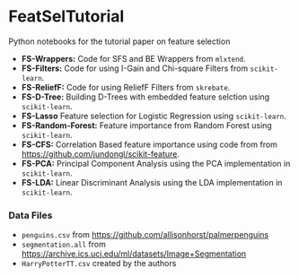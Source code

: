 # FeatSelTutorial
Python notebooks for the tutorial paper on feature selection  
- **FS-Wrappers:** Code for SFS and BE Wrappers from `mlxtend`.
- **FS-Filters:** Code for using I-Gain and Chi-square Filters from `scikit-learn`. 
- **FS-ReliefF:** Code for using ReliefF Filters from `skrebate`.
- **FS-D-Tree:** Building D-Trees with embedded feature selction using `scikit-learn`.
- **FS-Lasso** Feature selection for Logistic Regression using `scikit-learn`.
- **FS-Random-Forest:** Feature importance from Random Forest using `scikit-learn`.
- **FS-CFS:** Correlation Based feature importance using code from from https://github.com/jundongl/scikit-feature.
- **FS-PCA:** Principal Component Analysis using the PCA implementation in `scikit-learn`.
- **FS-LDA:** Linear Discriminant Analysis using the LDA implementation in `scikit-learn`.



 
### Data Files
- `penguins.csv` from https://github.com/allisonhorst/palmerpenguins
- `segmentation.all` from https://archive.ics.uci.edu/ml/datasets/Image+Segmentation
- `HarryPotterTT.csv` created by the authors
